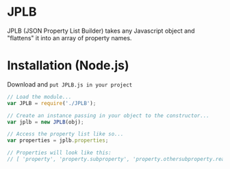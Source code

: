 # JPLB
JPLB  (JSON Property List Builder) takes any Javascript object and "flattens" it into an array of property names.

# Installation (Node.js)
Download and `put JPLB.js in your project`
``` javascript
// Load the module...
var JPLB = require('./JPLB');

// Create an instance passing in your object to the constructor...
var jplb = new JPLB(obj);

// Access the property list like so...
var properties = jplb.properties;

// Properties will look like this:
// [ 'property', 'property.subproperty', 'property.othersubproperty.reallynestedproperty', 'lastproperty']
```
